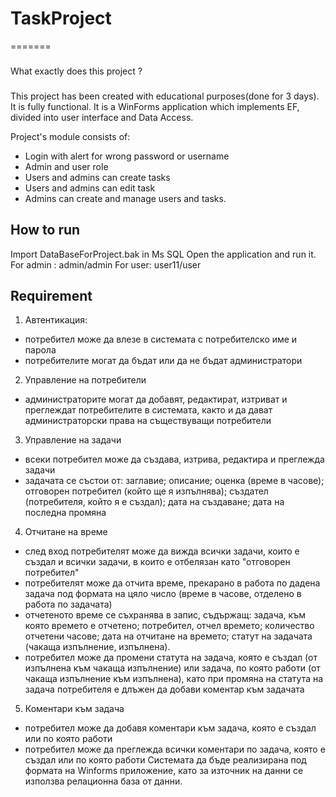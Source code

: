 ﻿# TaskProject
=======
 

### 

What exactly does this project ? 
###
 
This project has been created with educational purposes(done for 3 days). It is fully functional.
It is a WinForms application which implements EF, divided into user interface and Data Access.
 
Project's module consists of:
 
* Login with alert for wrong password or username
* Admin and user role
* Users and admins can create tasks
* Users and admins can edit task
* Admins can create and manage users and tasks.
 

How to run
------------
Import DataBaseForProject.bak in Ms SQL
Open the application and run it.
For admin : admin/admin
For user: user11/user

Requirement
------------
1. Автентикация:
- потребител може да влезе в системата с потребителско име и парола
- потребителите могат да бъдат или да не бъдат администратори
2. Управление на потребители
- администраторите могат да добавят, редактират, изтриват и преглеждат потребителите в системата, както и да дават администраторски права на съществуващи потребители
3. Управление на задачи
- всеки потребител може да създава, изтрива, редактира и преглежда задачи
- задачата се състои от: заглавие; описание; оценка (време в часове); отговорен потребител (който ще я изпълнява); създател (потребителя, който я е създал); дата на създаване; дата на последна промяна
4. Отчитане на време
- след вход потребителят може да вижда всички задачи, които е създал и всички задачи, в които е отбелязан като "отговорен потребител"
- потребителят може да отчита време, прекарано в работа по дадена задача под формата на цяло число (време в часове, отделено в работа по задачата)
- отчетеното време се съхранява в запис, съдържащ: задача, към която времето е отчетено; потребител, отчел времето; количество отчетени часове; дата на отчитане на времето; статут на задачата (чакаща изпълнение, изпълнена).
- потребител може да промени статута на задача, която е създал (от изпълнена към чакаща изпълнение) или задача, по която работи (от чакаща изпълнение към изпълнена), като при промяна на статута на задача потребителя е длъжен да добави коментар към задачата
5. Коментари към задача
- потребител може да добавя коментари към задача, която е създал или по която работи
- потребител може да преглежда всички коментари по задача, която е създал или по която работи
Системата да бъде реализирана под формата на Winforms приложение, като за източник на данни се използва релационна база от данни.

       
